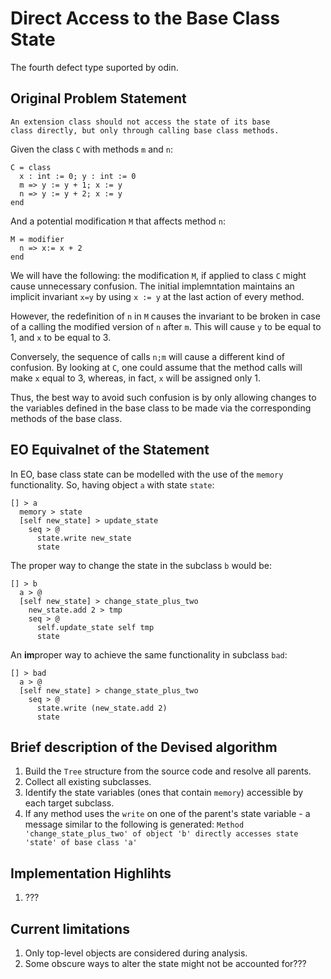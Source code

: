 # Direct Access to the Base Class State

The fourth defect type suported by odin.

## Original Problem Statement

```
An extension class should not access the state of its base 
class directly, but only through calling base class methods.
```

Given the class `C` with methods `m` and `n`:
```
C = class 
  x : int := 0; y : int := 0
  m => y := y + 1; x := y
  n => y := y + 2; x := y 
end 
```
And a potential modification `M` that affects method `n`:
```
M = modifier
  n => x:= x + 2
end
```
We will have the following: the modification `M`, if applied to class `C` might cause unnecessary confusion. The initial implemntation maintains an implicit invariant `x=y` by using `x := y` at the last action of every method.

However, the redefinition of `n` in `M` causes the invariant to be broken in case of a calling the modified version of `n` after `m`. This will cause `y` to be equal to 1, and `x` to be equal to 3.

Conversely, the sequence of calls `n;m` will cause a different kind of confusion. By looking at `C`, one could assume that the  method calls will make `x` equal to 3, whereas, in fact, `x` will be assigned only 1.

Thus, the best way to avoid such confusion is by only allowing changes to the variables defined in the base class to be made via the corresponding methods of the base class.


## EO Equivalnet of the Statement
In EO, base class state can be modelled with the use of the `memory` functionality.
So, having object `a` with state `state`:
```
[] > a
  memory > state
  [self new_state] > update_state
    seq > @
      state.write new_state
      state
```
The proper way to change the state in the subclass `b` would be:
```
[] > b
  a > @
  [self new_state] > change_state_plus_two
    new_state.add 2 > tmp
    seq > @
      self.update_state self tmp
      state
```
An **im**proper way to achieve the same functionality in subclass `bad`:
```
[] > bad
  a > @
  [self new_state] > change_state_plus_two
    seq > @
      state.write (new_state.add 2) 
      state
```

## Brief description of the Devised algorithm
1. Build the `Tree` structure from the source code and resolve all parents.
2. Collect all existing subclasses.
3. Identify the state variables (ones that contain `memory`) accessible by each target subclass.
4. If any method uses the `write` on one of the parent's state variable - a message similar to the following is generated:
   `
   Method 'change_state_plus_two' of object 'b' directly accesses state 'state' of base class 'a'
   `

## Implementation Highlihts
1. ???


## Current limitations
1. Only top-level objects are considered during analysis.
2. Some obscure ways to alter the state might not be accounted for???